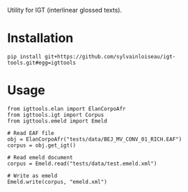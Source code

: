 Utility for IGT (interlinear glossed texts).

# Installation

```
pip install git+https://github.com/sylvainloiseau/igt-tools.git#egg=igttools
```

# Usage

```
from igttools.elan import ElanCorpoAfr
from igttools.igt import Corpus
from igttools.emeld import Emeld

# Read EAF file
obj = ElanCorpoAfr("tests/data/BEJ_MV_CONV_01_RICH.EAF")
corpus = obj.get_igt()

# Read emeld document
corpus = Emeld.read("tests/data/test.emeld.xml")

# Write as emeld
Emeld.write(corpus, "emeld.xml")
```

